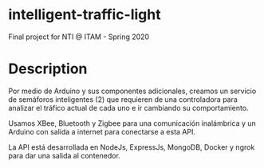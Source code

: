 # intelligent-traffic-light
Final project for NTI @ ITAM - Spring 2020

# Description
Por medio de Arduino y sus componentes adicionales, creamos un servicio de semáforos inteligentes (2) que requieren de una controladora para analizar el tráfico actual de cada uno e ir cambiando su comportamiento.

Usamos XBee, Bluetooth y Zigbee para una comunicación inalámbrica y un Arduino con salida a internet para conectarse a esta API.

La API está desarrollada en NodeJs, ExpressJs, MongoDB, Docker y ngrok para dar una salida al contenedor.
